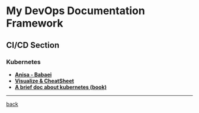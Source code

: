 # My DevOps Documentation Framework

## CI/CD Section

### Kubernetes

- [**Anisa - Babaei**](babaei/index.md)
- [**Visualize & CheatSheet**](cheatsheet/index.md)
- [**A brief doc about kubernetes (book)**](files/k8s-cs.pdf)

---

[back](../index.md)

